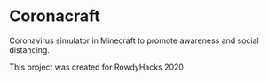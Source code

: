 # Coronacraft
Coronavirus simulator in Minecraft to promote awareness and social distancing.

This project was created for RowdyHacks 2020